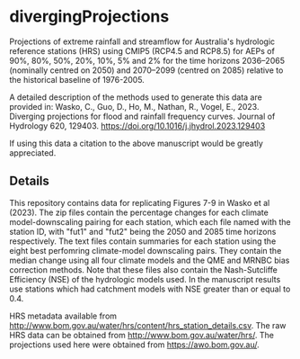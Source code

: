 # divergingProjections
Projections of extreme rainfall and streamflow for Australia's hydrologic reference stations (HRS) using CMIP5 (RCP4.5 and RCP8.5) for AEPs of 90%, 80%, 50%, 20%, 10%, 5% and 2% for the time horizons 2036–2065 (nominally centred on 2050) and 2070–2099 (centred on 2085) relative to the historical baseline of 1976-2005.

A detailed description of the methods used to generate this data are provided in: Wasko, C., Guo, D., Ho, M., Nathan, R., Vogel, E., 2023. Diverging projections for flood and rainfall frequency curves. Journal of Hydrology 620, 129403. https://doi.org/10.1016/j.jhydrol.2023.129403

If using this data a citation to the above manuscript would be greatly appreciated.

## Details
This repository contains data for replicating Figures 7-9 in Wasko et al (2023). The zip files contain the percentage changes for each climate model-downscaling pairing for each station, which each file named with the station ID, with "fut1" and "fut2" being the 2050 and 2085 time horizons respectively. The text files contain summaries for each station using the eight best perfomring climate-model downscaling pairs. They contain the median change using all four climate models and the QME and MRNBC bias correction methods. Note that these files also contain the Nash-Sutcliffe Efficiency (NSE) of the hydrologic models used. In the manuscript results use stations which had catchment models with NSE greater than or equal to 0.4.

HRS metadata available from http://www.bom.gov.au/water/hrs/content/hrs_station_details.csv. The raw HRS data can be obtained from http://www.bom.gov.au/water/hrs/. The projections used here were obtained from https://awo.bom.gov.au/.
